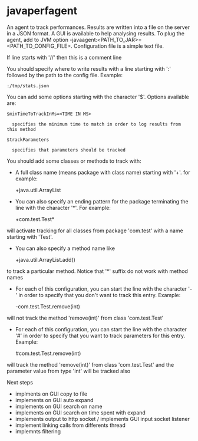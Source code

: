 javaperfagent
=============

An agent to track performances. Results are written into a file on the server in a JSON format. A GUI is available to help analysing results.
To plug the agent, add to JVM option -javaagent:<PATH_TO_JAR>=<PATH_TO_CONFIG_FILE>.
Configuration file is a simple text file.

If line starts with '//' then this is a comment line

You should specify where to write results with a line starting with ':' followed by the path to the config file. Example:

	:/tmp/stats.json

You can add some options starting with the character '$'. Options available are:

	$minTimeToTrackInMs=<TIME IN MS>

	  specifies the minimum time to match in order to log results from this method

	$trackParameters

	  specifies that parameters should be tracked

You should add some classes or methods to track with: 
* A full class name (means package with class name) starting with '+'. for example:

	+java.util.ArrayList

* You can also specify an ending pattern for the package terminating the line with the character '*'. For example:

	+com.test.Test*

will activate tracking for all classes from package 'com.test' with a name starting with 'Test'.

* You can also specify a method name like

	+java.util.ArrayList.add()

to track a particular method. Notice that '*' suffix do not work with method names

* For each of this configuration, you can start the line with the character '-' in order to specify that you don't want to track this entry. Example:

	-com.test.Test.remove(int)

will not track the method 'remove(int)' from class 'com.test.Test'

* For each of this configuration, you can start the line with the character '#' in order to specify that you want to track parameters for this entry. Example:
	
	#com.test.Test.remove(int)
	
will track the method 'remove(int)' from class 'com.test.Test' and the parameter value from type 'int' will be tracked also


Next steps
* implments on GUI copy to file
* implements on GUI auto expand
* implements on GUI search on name
* implements on GUI search on time spent with expand 
* implements output to http socket / implements GUI input socket listener
* implement linking calls from differents thread
* implemnts filtering

